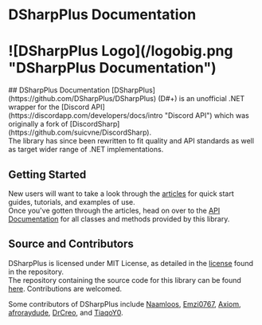 <h1 class="delet-this">DSharpPlus Documentation</h1>
<h1 class="logo-center">![DSharpPlus Logo](/logobig.png "DSharpPlus Documentation")</h1>
## DSharpPlus Documentation
[DSharpPlus](https://github.com/DSharpPlus/DSharpPlus) (D#+) is an unofficial .NET wrapper for the [Discord API](https://discordapp.com/developers/docs/intro "Discord API") which was originally a fork of [DiscordSharp](https://github.com/suicvne/DiscordSharp).<br/>
The library has since been rewritten to fit quality and API standards as well as target wider range of .NET implementations.

## Getting Started
New users will want to take a look through the [articles](/articles/intro.html) for quick start guides, tutorials, and examples of use.<br/>
Once you've gotten through the articles, head on over to the [API Documentation](/api/index.html) for all classes and methods provided by this library.

## Source and Contributors
DSharpPlus is licensed under MIT License, as detailed in the [license](https://github.com/DSharpPlus/DSharpPlus/blob/master/LICENSE) found in the repository.<br/>
The repository containing the source code for this library can be found [here](https://github.com/DSharpPlus/DSharpPlus). Contributions are welcomed.

Some contributors of DSharpPlus include [Naamloos](https://github.com/NaamloosDT), [Emzi0767](https://github.com/Emzi0767), [Axiom](https://github.com/suicvne), [afroraydude](https://github.com/afroraydude), [DrCreo](https://github.com/DrCreo), and [TiaqoY0](https://github.com/nick-strohm).